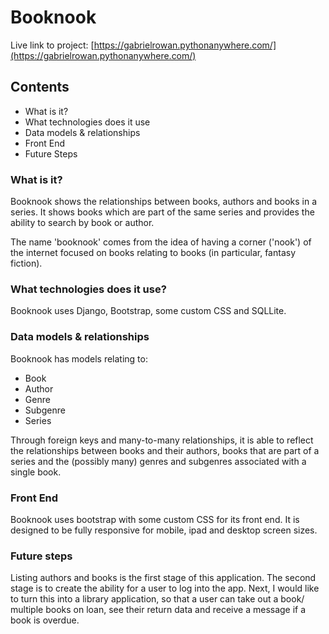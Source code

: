 # Booknook

Live link to project: [https://gabrielrowan.pythonanywhere.com/](https://gabrielrowan.pythonanywhere.com/)

## Contents
- What is it?
- What technologies does it use
- Data models & relationships
- Front End
- Future Steps

### What is it?

Booknook shows the relationships between books, authors and books in a series. It shows books which are part of the same series and provides the ability to search by book or author.

The name 'booknook' comes from the idea of having a corner ('nook') of the internet focused on books relating to books (in particular, fantasy fiction).

### What technologies does it use?

Booknook uses Django, Bootstrap, some custom CSS and SQLLite. 

### Data models & relationships

Booknook has models relating to:
- Book
- Author
- Genre
- Subgenre
- Series

Through foreign keys and many-to-many relationships, it is able to reflect the relationships between books and their authors, books that are part of a series
and the (possibly many) genres and subgenres associated with a single book.

### Front End 

Booknook uses bootstrap with some custom CSS for its front end. It is designed to be fully responsive for mobile, ipad and desktop screen sizes.

### Future steps
Listing authors and books is the first stage of this application. The second stage is to create the ability for a user to log into the app. 
Next, I would like to turn this into a library application, so that a user can take out a book/ multiple books on loan, see their return data and receive a message if a book is overdue.
